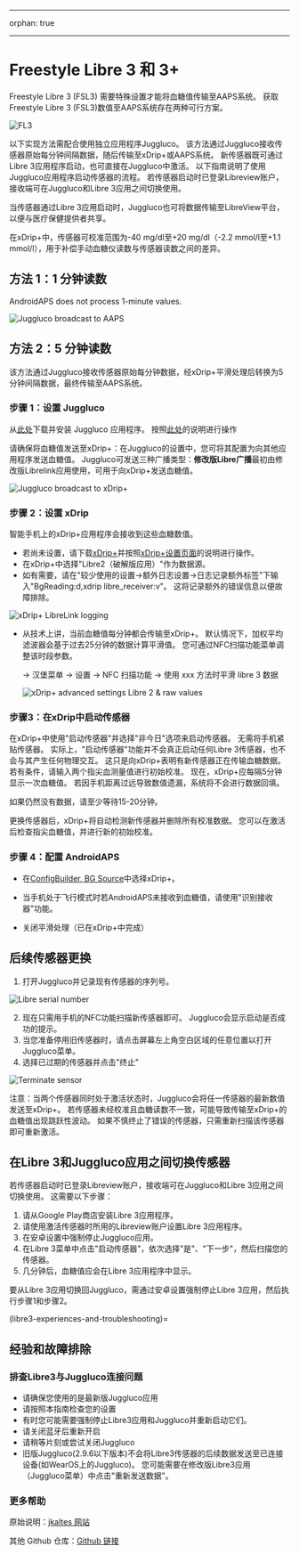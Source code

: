 - - -
orphan: true
- - -

# **Freestyle Libre 3** 和 3+

Freestyle Libre 3 (FSL3) 需要特殊设置才能将血糖值传输至AAPS系统。 获取Freestyle Libre 3 (FSL3)数值至AAPS系统存在两种可行方案。

![FL3](../images/d912c1d3-06d2-4b58-ad7c-025ca1980fae.jpeg)

以下实现方法需配合使用独立应用程序Juggluco。 该方法通过Juggluco接收传感器原始每分钟间隔数据，随后传输至xDrip+或AAPS系统。 新传感器既可通过Libre 3应用程序启动，也可直接在Juggluco中激活。 以下指南说明了使用Juggluco应用程序启动传感器的流程。 若传感器启动时已登录Libreview账户，接收端可在Juggluco和Libre 3应用之间切换使用。

当传感器通过Libre 3应用启动时，Juggluco也可将数据传输至LibreView平台，以便与医疗保健提供者共享。

在xDrip+中，传感器可校准范围为-40 mg/dl至+20 mg/dl（-2.2 mmol/l至+1.1 mmol/l），用于补偿手动血糖仪读数与传感器读数之间的差异。

## 方法 1：1 分钟读数
AndroidAPS does not process 1-minute values.

![Juggluco broadcast to AAPS](../images/Juggluco_AAPS.png)


## 方法 2：5 分钟读数
该方法通过Juggluco接收传感器原始每分钟数据，经xDrip+平滑处理后转换为5分钟间隔数据，最终传输至AAPS系统。

### 步骤 1：设置 Juggluco
从[此处](https://www.juggluco.nl/Juggluco/download.html)下载并安装 Juggluco 应用程序。 按照[此处](https://www.juggluco.nl/Juggluco/libre3/)的说明进行操作

请确保将血糖值发送至xDrip+：在Juggluco的设置中，您可将其配置为向其他应用程序发送血糖值。 Juggluco可发送三种广播类型：**修改版Libre广播**最初由修改版Librelink应用使用，可用于向xDrip+发送血糖值。

![Juggluco broadcast to xDrip+](../images/Juggluco_xDrip.png)

### 步骤 2：设置 xDrip

智能手机上的xDrip+应用程序会接收到这些血糖数值。

- 若尚未设置，请下载[xDrip+](https://github.com/NightscoutFoundation/xDrip)并按照[xDrip+设置页面](../CompatibleCgms/xDrip.md)的说明进行操作。
- 在xDrip+中选择"Libre2（破解版应用）"作为数据源。
- 如有需要，请在"较少使用的设置→额外日志设置→日志记录额外标签"下输入"BgReading:d,xdrip libre_receiver:v"。 这将记录额外的错误信息以便故障排除。

![xDrip+ LibreLink logging](../images/Libre2_Tags.png)

- 从技术上讲，当前血糖值每分钟都会传输至xDrip+。 默认情况下，加权平均滤波器会基于过去25分钟的数据计算平滑值。 您可通过NFC扫描功能菜单调整该时段参数。

  → 汉堡菜单 → 设置 → NFC 扫描功能 → 使用 xxx 方法时平滑 libre 3 数据

  ![xDrip+ advanced settings Libre 2 & raw values](../images/xDrip_Libre3_Smooth.png)



### 步骤3：在xDrip中启动传感器

在xDrip+中使用"启动传感器"并选择"非今日"选项来启动传感器。 无需将手机紧贴传感器。 实际上，"启动传感器"功能并不会真正启动任何Libre 3传感器，也不会与其产生任何物理交互。 这只是向xDrip+表明有新传感器正在传输血糖数据。 若有条件，请输入两个指尖血测量值进行初始校准。 现在，xDrip+应每隔5分钟显示一次血糖值。 若因手机距离过远导致数值遗漏，系统将不会进行数据回填。

如果仍然没有数据，请至少等待15-20分钟。

更换传感器后，xDrip+将自动检测新传感器并删除所有校准数据。 您可以在激活后检查指尖血糖值，并进行新的初始校准。

### 步骤 4：配置 AndroidAPS

- 在[ConfigBuilder, BG Source](#Config-Builder-bg-source)中选择xDrip+。

- 当手机处于飞行模式时若AndroidAPS未接收到血糖值，请使用"识别接收器"功能。
- 关闭平滑处理（已在xDrip+中完成）

## 后续传感器更换

1. 打开Juggluco并记录现有传感器的序列号。

![Libre serial number](../images/libre3/step_13.jpg)

2. 现在只需用手机的NFC功能扫描新传感器即可。 Juggluco会显示启动是否成功的提示。
3. 当您准备停用旧传感器时，请点击屏幕左上角空白区域的任意位置以打开Juggluco菜单。
4. 选择已过期的传感器并点击"终止"

![Terminate sensor](../images/libre3/step_14.jpg)

注意：当两个传感器同时处于激活状态时，Juggluco会将任一传感器的最新数值发送至xDrip+。 若传感器未经校准且血糖读数不一致，可能导致传输至xDrip+的血糖值出现跳跃性波动。 如果不慎终止了错误的传感器，只需重新扫描该传感器即可重新激活。

## 在Libre 3和Juggluco应用之间切换传感器

若传感器启动时已登录Libreview账户，接收端可在Juggluco和Libre 3应用之间切换使用。 这需要以下步骤：

1. 请从Google Play商店安装Libre 3应用程序。
2. 请使用激活传感器时所用的Libreview账户设置Libre 3应用程序。
3. 在安卓设置中强制停止Juggluco应用。
4. 在Libre 3菜单中点击"启动传感器"，依次选择"是"、"下一步"，然后扫描您的传感器。
5. 几分钟后，血糖值应会在Libre 3应用程序中显示。

要从Libre 3应用切换回Juggluco，需通过安卓设置强制停止Libre 3应用，然后执行步骤1和步骤2。

(libre3-experiences-and-troubleshooting)=
## 经验和故障排除

### 排查Libre3与Juggluco连接问题

- 请确保您使用的是最新版Juggluco应用
- 请按照本指南检查您的设置
- 有时您可能需要强制停止Libre3应用和Juggluco并重新启动它们。
- 请关闭蓝牙后重新开启
- 请稍等片刻或尝试关闭Juggluco
- 旧版Juggluco(2.9.6以下版本)不会将Libre3传感器的后续数据发送至已连接设备(如WearOS上的Juggluco)。 您可能需要在修改版Libre3应用（Juggluco菜单）中点击"重新发送数据"。

### 更多帮助

原始说明：[jkaltes 网站](https://www.juggluco.nl/Juggluco/libre3/)

其他 Github 仓库：[Github 链接](https://github.com/maheini/FreeStyle-Libre-3-patch)

